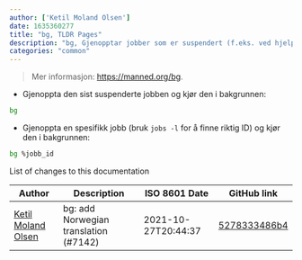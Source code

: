 ```yaml
---
author: ['Ketil Moland Olsen']
date: 1635360277
title: "bg, TLDR Pages"
description: "bg, Gjenopptar jobber som er suspendert (f.eks. ved hjelp av `Ctrl + Z`), og holder dem i gang i bakgrunnen."
categories: "common"
---
```

> Mer informasjon: <https://manned.org/bg>.

- Gjenoppta den sist suspenderte jobben og kjør den i bakgrunnen:

```bash
bg
```

- Gjenoppta en spesifikk jobb (bruk `jobs -l` for å finne riktig ID) og kjør den i bakgrunnen:

```bash
bg %jobb_id
```
List of changes to this documentation


Author | Description | ISO 8601 Date | GitHub link
------|-----|-----|-----
[Ketil Moland Olsen](mailto:ketilmo@users.noreply.github.com) | bg: add Norwegian translation (#7142) | 2021-10-27T20:44:37 | [5278333486b4](https://github.com/tldr-pages/tldr/commit/5278333486b4da585998f5b12aa8759e7a160621)

